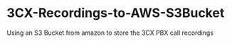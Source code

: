 # 3CX-Recordings-to-AWS-S3Bucket
Using an S3 Bucket from amazon to store the 3CX PBX call recordings
